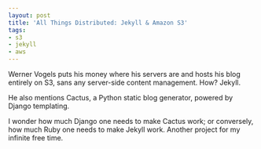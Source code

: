 ```yaml
---
layout: post
title: 'All Things Distributed: Jekyll & Amazon S3'
tags:
- s3
- jekyll
- aws
---
```

Werner Vogels puts his money where his servers are and hosts his blog entirely on S3, sans any server-side content management. How? Jekyll.

He also mentions Cactus, a Python static blog generator, powered by Django templating.

I wonder how much Django one needs to make Cactus work; or conversely, how much Ruby one needs to make Jekyll work. Another project for my infinite free time.
